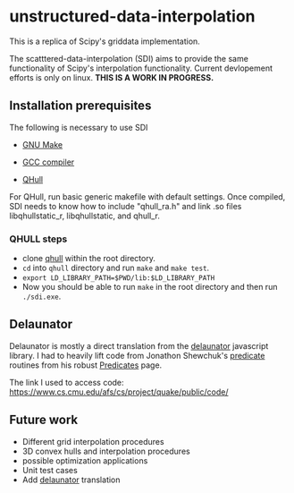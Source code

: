 # unstructured-data-interpolation

This is a replica of Scipy's griddata implementation.

The scatttered-data-interpolation (SDI) aims to provide 
the same functionality of Scipy's interpolation functionality. Current 
devlopement efforts is only on linux. **THIS IS A WORK IN PROGRESS.**

## Installation prerequisites

The following is necessary to use SDI

- [GNU Make][gmake] 

- [GCC compiler][gcc]

- [QHull][qhull]


[gmake]: https://www.gnu.org/software/make/
[gcc]: https://gcc.gnu.org/
[qhull]: http://www.qhull.org/

For QHull, run basic generic makefile with default settings.  Once compiled, SDI needs to know how to include "qhull_ra.h"
and link .so files libqhullstatic_r, libqhullstatic, and qhull_r.

### QHULL steps

- clone [qhull](https://github.com/qhull/qhull) within the root directory.
- `cd` into `qhull` directory and run `make` and `make test`.
- `export LD_LIBRARY_PATH=$PWD/lib:$LD_LIBRARY_PATH`
- Now you should be able to run `make` in the root directory and then run `./sdi.exe`.

## Delaunator

Delaunator is mostly a direct translation from the [delaunator](https://github.com/mapbox/delaunator/tree/main) javascript library.  I had to heavily lift code from Jonathon Shewchuk's [predicate](https://www.cs.cmu.edu/afs/cs/project/quake/public/code/) routines from his robust [Predicates](https://www.cs.cmu.edu/~quake/robust.html) page.

The link I used to access code: https://www.cs.cmu.edu/afs/cs/project/quake/public/code/



## Future work
- Different grid interpolation procedures
- 3D convex hulls and interpolation procedures
- possible optimization applications
- Unit test cases
- Add [delaunator](https://github.com/mapbox/delaunator) translation


